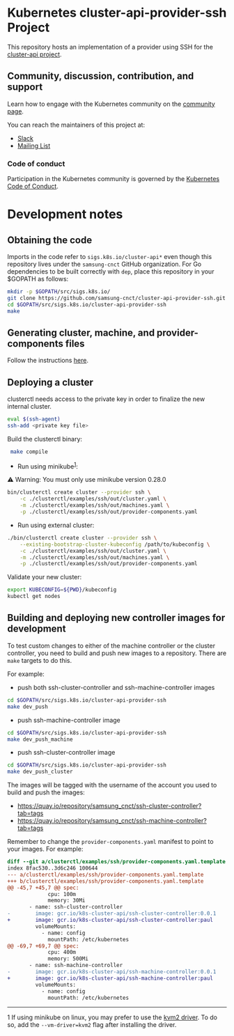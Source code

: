 <!-- markdownlint-disable MD033 -->

# Kubernetes cluster-api-provider-ssh Project

This repository hosts an implementation of a provider using SSH for the
[cluster-api project](https://sigs.k8s.io/cluster-api).

## Community, discussion, contribution, and support

Learn how to engage with the Kubernetes community on the [community page](http://kubernetes.io/community/).

You can reach the maintainers of this project at:

- [Slack](http://slack.k8s.io/)
- [Mailing List](https://groups.google.com/forum/#!forum/kubernetes-dev)

### Code of conduct

Participation in the Kubernetes community is governed by the
[Kubernetes Code of Conduct](code-of-conduct.md).

# Development notes

## Obtaining the code

Imports in the code refer to `sigs.k8s.io/cluster-api*` even though this
repository lives under the `samsung-cnct` GitHub organization.
For Go dependencies to be built correctly with `dep`, place this repository in
your $GOPATH as follows:

```bash
mkdir -p $GOPATH/src/sigs.k8s.io/
git clone https://github.com/samsung-cnct/cluster-api-provider-ssh.git $GOPATH/src/sigs.k8s.io/cluster-api-provider-ssh
cd $GOPATH/src/sigs.k8s.io/cluster-api-provider-ssh
make
```

## Generating cluster, machine, and provider-components files

Follow the instructions [here](./clusterctl/examples/ssh/README.md).

## Deploying a cluster

clusterctl needs access to the private key in order to finalize the new
internal cluster.

```bash
eval $(ssh-agent)
ssh-add <private key file>
```

Build the clusterctl binary:

```bash
 make compile
```

- Run using minikube<sup>[1](#kvm2)</sup>:

:warning: Warning: You must only use minikube version 0.28.0

```bash
bin/clusterctl create cluster --provider ssh \
    -c ./clusterctl/examples/ssh/out/cluster.yaml \
    -m ./clusterctl/examples/ssh/out/machines.yaml \
    -p ./clusterctl/examples/ssh/out/provider-components.yaml
```

- Run using external cluster:

```bash
./bin/clusterctl create cluster --provider ssh \
    --existing-bootstrap-cluster-kubeconfig /path/to/kubeconfig \
    -c ./clusterctl/examples/ssh/out/cluster.yaml \
    -m ./clusterctl/examples/ssh/out/machines.yaml \
    -p ./clusterctl/examples/ssh/out/provider-components.yaml
```

Validate your new cluster:

```bash
export KUBECONFIG=${PWD}/kubeconfig
kubectl get nodes
```

## Building and deploying new controller images for development

To test custom changes to either of the machine controller or the cluster
controller, you need to build and push new images to a repository.
There are `make` targets to do this.

For example:

- push both ssh-cluster-controller and ssh-machine-controller images

```bash
cd $GOPATH/src/sigs.k8s.io/cluster-api-provider-ssh
make dev_push

```

- push ssh-machine-controller image

```bash
cd $GOPATH/src/sigs.k8s.io/cluster-api-provider-ssh
make dev_push_machine
```

- push ssh-cluster-controller image

```bash
cd $GOPATH/src/sigs.k8s.io/cluster-api-provider-ssh
make dev_push_cluster
```

The images will be tagged with the username of the account you used to
build and push the images:

<!-- markdownlint-disable MD034 -->

- https://quay.io/repository/samsung_cnct/ssh-cluster-controller?tab=tags
- https://quay.io/repository/samsung_cnct/ssh-machine-controller?tab=tags

<!-- markdownlint-enable MD034 -->

Remember to change the `provider-components.yaml` manifest to point to your
images.
For example:

```patch
diff --git a/clusterctl/examples/ssh/provider-components.yaml.template b/clusterctl/examples/ssh/provider-components.yaml.template
index 8fac530..3d6c246 100644
--- a/clusterctl/examples/ssh/provider-components.yaml.template
+++ b/clusterctl/examples/ssh/provider-components.yaml.template
@@ -45,7 +45,7 @@ spec:
             cpu: 100m
             memory: 30Mi
       - name: ssh-cluster-controller
-        image: gcr.io/k8s-cluster-api/ssh-cluster-controller:0.0.1
+        image: gcr.io/k8s-cluster-api/ssh-cluster-controller:paul
         volumeMounts:
           - name: config
             mountPath: /etc/kubernetes
@@ -69,7 +69,7 @@ spec:
             cpu: 400m
             memory: 500Mi
       - name: ssh-machine-controller
-        image: gcr.io/k8s-cluster-api/ssh-machine-controller:0.0.1
+        image: gcr.io/k8s-cluster-api/ssh-machine-controller:paul
         volumeMounts:
           - name: config
             mountPath: /etc/kubernetes
```

---

<a name="kvm2">1</a> If using minikube on linux, you may prefer to use the
[kvm2 driver](https://github.com/kubernetes/minikube/blob/master/docs/drivers.md#kvm2-driver).
To do so, add the `--vm-driver=kvm2` flag after installing the driver.
